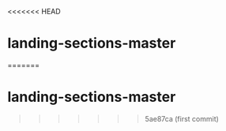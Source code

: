 <<<<<<< HEAD
# landing-sections-master
=======
# landing-sections-master
>>>>>>> 5ae87ca (first commit)
